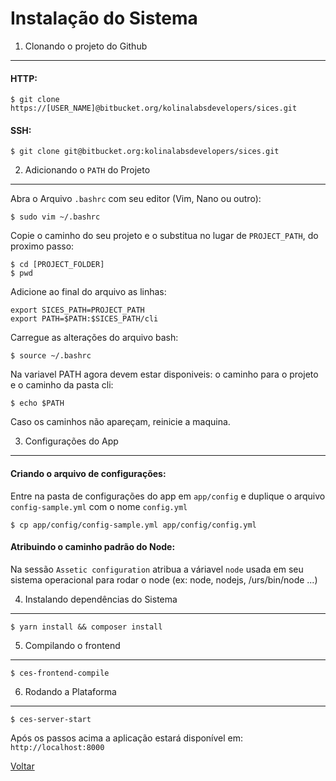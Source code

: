 Instalação do Sistema
=====================

1. Clonando o projeto do Github
-------------------------------

#### HTTP:
```
$ git clone https://[USER_NAME]@bitbucket.org/kolinalabsdevelopers/sices.git
```
#### SSH:
```
$ git clone git@bitbucket.org:kolinalabsdevelopers/sices.git
```


2. Adicionando o `PATH` do Projeto
----------------------------------

Abra o Arquivo `.bashrc` com seu editor (Vim, Nano ou outro):
```
$ sudo vim ~/.bashrc
```

Copie o caminho do seu projeto e o substitua no lugar de `PROJECT_PATH`, do proximo passo:
```
$ cd [PROJECT_FOLDER]
$ pwd
```

Adicione ao final do arquivo as linhas:
```
export SICES_PATH=PROJECT_PATH
export PATH=$PATH:$SICES_PATH/cli
```

Carregue as alterações do arquivo bash:
```
$ source ~/.bashrc
```

Na variavel PATH agora devem estar disponiveis: o caminho para o projeto e o caminho da pasta cli:
```
$ echo $PATH
```

Caso os caminhos não apareçam, reinicie a maquina.


3. Configurações do App
-----------------------

#### Criando o arquivo de configurações:

Entre na pasta de configurações do app em `app/config` e
duplique o arquivo `config-sample.yml` com o nome `config.yml`

```
$ cp app/config/config-sample.yml app/config/config.yml
```

#### Atribuindo o caminho padrão do Node:

Na sessão `Assetic configuration` atribua a váriavel
`node` usada em seu sistema operacional para rodar o node (ex: node, nodejs, /urs/bin/node ...)


4. Instalando dependências do Sistema
-------------------------------------

```
$ yarn install && composer install
```


5. Compilando o frontend
-------------------------

```
$ ces-frontend-compile
```


6. Rodando a Plataforma
-----------------------

```
$ ces-server-start
```


Após os passos acima a aplicação estará disponível em: `http://localhost:8000`


[Voltar](../getting-started.md)
